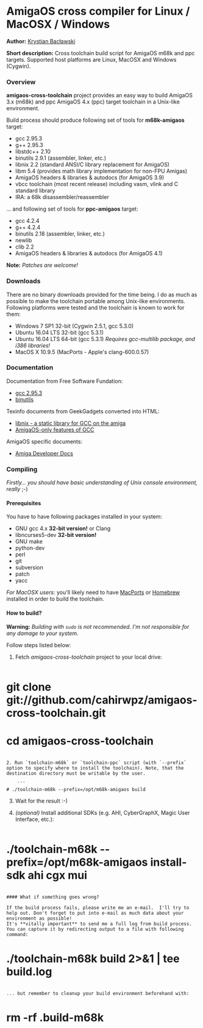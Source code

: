 AmigaOS cross compiler for Linux / MacOSX / Windows
===

**Author:** [Krystian Bacławski](mailto:krystian.baclawski@gmail.com)

**Short description:** Cross toolchain build script for AmigaOS m68k and ppc targets. Supported host platforms are Linux, MacOSX and Windows (Cygwin).

### Overview

**amigaos-cross-toolchain** project provides an easy way to build AmigaOS 3.x (m68k) and ppc AmigaOS 4.x (ppc) target toolchain in a Unix-like environment.

Build process should produce following set of tools for **m68k-amigaos** target:

 * gcc 2.95.3
 * g++ 2.95.3
 * libstdc++ 2.10
 * binutils 2.9.1 (assembler, linker, etc.)
 * libnix 2.2 (standard ANSI/C library replacement for AmigaOS)
 * libm 5.4 (provides math library implementation for non-FPU Amigas)
 * AmigaOS headers & libraries & autodocs (for AmigaOS 3.9)
 * vbcc toolchain (most recent release) including vasm, vlink and C standard library
 * IRA: a 68k disassembler/reassembler

... and following set of tools for **ppc-amigaos** target:

 * gcc 4.2.4
 * g++ 4.2.4
 * binutils 2.18 (assembler, linker, etc.)
 * newlib
 * clib 2.2
 * AmigaOS headers & libraries & autodocs (for AmigaOS 4.1)

**Note:** *Patches are welcome!*

### Downloads

There are no binary downloads provided for the time being. I do as much as possible to make the toolchain portable among Unix-like environments. Following platforms were tested and the toolchain is known to work for them:

 * Windows 7 SP1 32-bit (Cygwin 2.5.1, gcc 5.3.0)
 * Ubuntu 16.04 LTS 32-bit (gcc 5.3.1)
 * Ubuntu 16.04 LTS 64-bit (gcc 5.3.1) *Requires gcc-multilib package, and i386 libraries!*
 * MacOS X 10.9.5 (MacPorts - Apple's clang-600.0.57)
 
### Documentation

Documentation from Free Software Fundation:

 * [gcc 2.95.3](http://gcc.gnu.org/onlinedocs/gcc-2.95.3/gcc.html)
 * [binutils](http://sourceware.org/binutils/docs/)

Texinfo documents from GeekGadgets converted into HTML:

 * [libnix - a static library for GCC on the amiga](http://cahirwpz.users.sourceforge.net/libnix/index.html)
 * [AmigaOS-only features of GCC](http://cahirwpz.users.sourceforge.net/gcc-amigaos/index.html)

AmigaOS specific documents:

 * [Amiga Developer Docs](http://amigadev.elowar.com)

### Compiling

*Firstly… you should have basic understanding of Unix console environment, really* ;-)

#### Prerequisites

You have to have following packages installed in your system:

 * GNU gcc 4.x **32-bit version!** or Clang
 * libncurses5-dev **32-bit version!**
 * GNU make
 * python-dev
 * perl
 * git
 * subversion
 * patch
 * yacc

*For MacOSX users*: you'll likely need to have [MacPorts](http://www.macports.org) or [Homebrew](http://brew.sh) installed in order to build the toolchain.

#### How to build?

**Warning:** *Building with `sudo` is not recommended. I'm not responsible for any damage to your system.*

Follow steps listed below:

1. Fetch *amigaos-cross-toolchain* project to your local drive:  

    ```
# git clone git://github.com/cahirwpz/amigaos-cross-toolchain.git
# cd amigaos-cross-toolchain
```

2. Run `toolchain-m68k` or `toolchain-ppc` script (with `--prefix` option to specify where to install the toolchain). Note, that the destination directory must be writable by the user. 

    ```
# ./toolchain-m68k --prefix=/opt/m68k-amigaos build
```

3. Wait for the result :-)

4. *(optional)* Install additional SDKs (e.g. AHI, CyberGraphX, Magic User Interface, etc.):

    ```
# ./toolchain-m68k --prefix=/opt/m68k-amigaos install-sdk ahi cgx mui
```

#### What if something goes wrong?

If the build process fails, please write me an e-mail.  I'll try to help out. Don't forget to put into e-mail as much data about your environment as possible! 
It's **vitally important** to send me a full log from build process. You can capture it by redirecting output to a file with following command:

```
# ./toolchain-m68k build 2>&1 | tee build.log
```

... but remember to cleanup your build environment beforehand with:

```
# rm -rf .build-m68k
```
